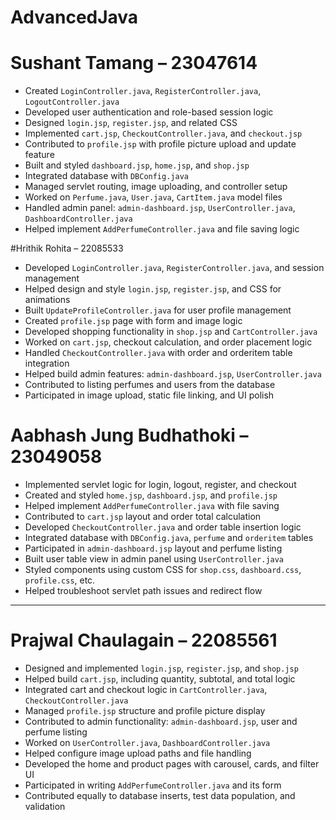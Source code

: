 # AdvancedJava
# Sushant Tamang – 23047614
- Created `LoginController.java`, `RegisterController.java`, `LogoutController.java`
- Developed user authentication and role-based session logic
- Designed `login.jsp`, `register.jsp`, and related CSS
- Implemented `cart.jsp`, `CheckoutController.java`, and `checkout.jsp`
- Contributed to `profile.jsp` with profile picture upload and update feature
- Built and styled `dashboard.jsp`, `home.jsp`, and `shop.jsp`
- Integrated database with `DBConfig.java`
- Managed servlet routing, image uploading, and controller setup
- Worked on `Perfume.java`, `User.java`, `CartItem.java` model files
- Handled admin panel: `admin-dashboard.jsp`, `UserController.java`, `DashboardController.java`
- Helped implement `AddPerfumeController.java` and file saving logic



#Hrithik Rohita – 22085533
- Developed `LoginController.java`, `RegisterController.java`, and session management
- Helped design and style `login.jsp`, `register.jsp`, and CSS for animations
- Built `UpdateProfileController.java` for user profile management
- Created `profile.jsp` page with form and image logic
- Developed shopping functionality in `shop.jsp` and `CartController.java`
- Worked on `cart.jsp`, checkout calculation, and order placement logic
- Handled `CheckoutController.java` with order and orderitem table integration
- Helped build admin features: `admin-dashboard.jsp`, `UserController.java`
- Contributed to listing perfumes and users from the database
- Participated in image upload, static file linking, and UI polish



# Aabhash Jung Budhathoki – 23049058
- Implemented servlet logic for login, logout, register, and checkout
- Created and styled `home.jsp`, `dashboard.jsp`, and `profile.jsp`
- Helped implement `AddPerfumeController.java` with file saving
- Contributed to `cart.jsp` layout and order total calculation
- Developed `CheckoutController.java` and order table insertion logic
- Integrated database with `DBConfig.java`, `perfume` and `orderitem` tables
- Participated in `admin-dashboard.jsp` layout and perfume listing
- Built user table view in admin panel using `UserController.java`
- Styled components using custom CSS for `shop.css`, `dashboard.css`, `profile.css`, etc.
- Helped troubleshoot servlet path issues and redirect flow

---

# Prajwal Chaulagain – 22085561
- Designed and implemented `login.jsp`, `register.jsp`, and `shop.jsp`
- Helped build `cart.jsp`, including quantity, subtotal, and total logic
- Integrated cart and checkout logic in `CartController.java`, `CheckoutController.java`
- Managed `profile.jsp` structure and profile picture display
- Contributed to admin functionality: `admin-dashboard.jsp`, user and perfume listing
- Worked on `UserController.java`, `DashboardController.java`
- Helped configure image upload paths and file handling
- Developed the home and product pages with carousel, cards, and filter UI
- Participated in writing `AddPerfumeController.java` and its form
- Contributed equally to database inserts, test data population, and validation
